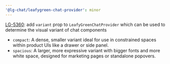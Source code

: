 ```yaml
---
'@lg-chat/leafygreen-chat-provider': minor
---
```


[LG-5360](https://jira.mongodb.org/browse/LG-5360): add `variant` prop to `LeafyGreenChatProvider` which can be used to determine the visual variant of chat components
  - `compact`: A dense, smaller variant ideal for use in constrained spaces within product UIs like a drawer or side panel.
  - `spacious`: A larger, more expressive variant with bigger fonts and more white space, designed for marketing pages or standalone popovers.
